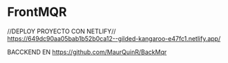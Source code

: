 # FrontMQR
//DEPLOY PROYECTO CON NETLIFY//
https://649dc90aa05bab1b52b0ca12--gilded-kangaroo-e47fc1.netlify.app/

BACCKEND EN https://github.com/MaurQuinR/BackMqr
